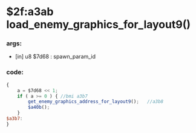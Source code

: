 ﻿
# $2f:a3ab load_enemy_graphics_for_layout9()

### args:
+  [in] u8 $7d68    : spawn_param_id

### code:
```js
{
    a = $7d68 << 1;
    if ( a >= 0 ) { //bmi a3b7
        get_enemy_graphics_address_for_layout9();   //a3b8
        $a40b();
    }
$a3b7:
}
```


